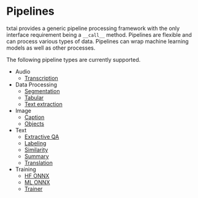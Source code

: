 # Pipelines

txtai provides a generic pipeline processing framework with the only interface requirement being a `__call__` method. Pipelines are flexible and can
process various types of data. Pipelines can wrap machine learning models as well as other processes.

The following pipeline types are currently supported.

- Audio
    - [Transcription](../audio/transcription)
- Data Processing
    - [Segmentation](../data/segmentation)
    - [Tabular](../data/tabular)
    - [Text extraction](../data/textractor)
- Image
    - [Caption](../image/caption)
    - [Objects](../image/objects)
- Text
    - [Extractive QA](../text/extractor)
    - [Labeling](../text/labels)
    - [Similarity](../text/similarity)
    - [Summary](../text/summary)
    - [Translation](../text/translation)
- Training
    - [HF ONNX](../train/hfonnx)
    - [ML ONNX](../train/mlonnx)
    - [Trainer](../train/trainer)
